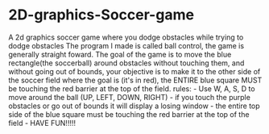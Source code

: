 # 2D-graphics-Soccer-game
A 2d graphics soccer game where you dodge obstacles while trying to dodge obstacles
The program I made is called ball control, the game is generally straight foward. The goal of the game is to 
move the blue rectangle(the soccerball) around obstacles without touching them, and without going out of bounds, 
your objective is to make it to the other side of the soccer field where the goal is (it's in red), the ENTIRE blue 
square MUST be touching the red barrier at the top of the field.
     rules:
      - Use W, A, S, D to move around the ball (UP, LEFT, DOWN, RIGHT)
      - if you touch the purple obstacles or go out of bounds it will display a losing window
      - the entire top side of the blue square must be touching the red barrier at the top of the field
      - HAVE FUN!!!!!

